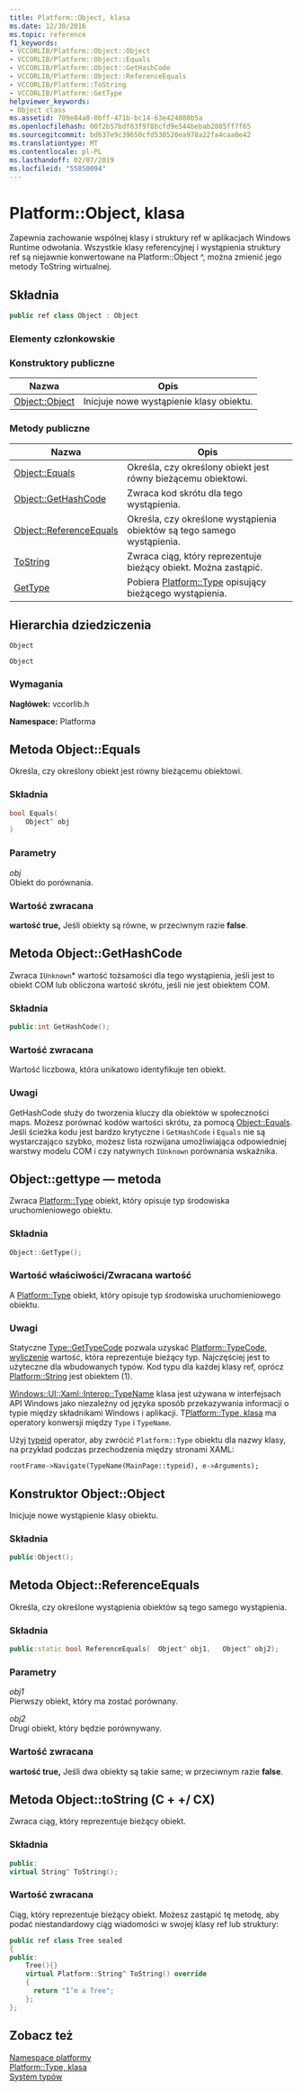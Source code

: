 ```yaml
---
title: Platform::Object, klasa
ms.date: 12/30/2016
ms.topic: reference
f1_keywords:
- VCCORLIB/Platform::Object::Object
- VCCORLIB/Platform::Object::Equals
- VCCORLIB/Platform::Object::GetHashCode
- VCCORLIB/Platform::Object::ReferenceEquals
- VCCORLIB/Platform::ToString
- VCCORLIB/Platform::GetType
helpviewer_keywords:
- Object class
ms.assetid: 709e84a8-0bff-471b-bc14-63e424080b5a
ms.openlocfilehash: 00f2b57bdf63f9f8bcfd9e544bebab2805ff7f65
ms.sourcegitcommit: bd637e9c39650cfd530520ea978a22fa4caa0e42
ms.translationtype: MT
ms.contentlocale: pl-PL
ms.lasthandoff: 02/07/2019
ms.locfileid: "55850094"
---
```

# <a name="platformobject-class"></a>Platform::Object, klasa

Zapewnia zachowanie wspólnej klasy i struktury ref w aplikacjach Windows Runtime odwołania. Wszystkie klasy referencyjnej i wystąpienia struktury ref są niejawnie konwertowane na Platform::Object ^, można zmienić jego metody ToString wirtualnej.

## <a name="syntax"></a>Składnia

```cpp
public ref class Object : Object
```

### <a name="members"></a>Elementy członkowskie

### <a name="public-constructors"></a>Konstruktory publiczne

|Nazwa|Opis|
|----------|-----------------|
|[Object::Object](#ctor)|Inicjuje nowe wystąpienie klasy obiektu.|

### <a name="public-methods"></a>Metody publiczne

|Nazwa|Opis|
|----------|-----------------|
|[Object::Equals](#equals)|Określa, czy określony obiekt jest równy bieżącemu obiektowi.|
|[Object::GetHashCode](#gethashcode)|Zwraca kod skrótu dla tego wystąpienia.|
|[Object::ReferenceEquals](#referenceequals)|Określa, czy określone wystąpienia obiektów są tego samego wystąpienia.|
|[ToString](#tostring)|Zwraca ciąg, który reprezentuje bieżący obiekt. Można zastąpić.|
|[GetType](#gettype)|Pobiera [Platform::Type](../cppcx/platform-type-class.md) opisujący bieżącego wystąpienia.|

## <a name="inheritance-hierarchy"></a>Hierarchia dziedziczenia

`Object`

`Object`

### <a name="requirements"></a>Wymagania

**Nagłówek:** vccorlib.h

**Namespace:** Platforma

## <a name="equals"></a> Metoda Object::Equals

Określa, czy określony obiekt jest równy bieżącemu obiektowi.

### <a name="syntax"></a>Składnia

```cpp
bool Equals(
    Object^ obj
)
```

### <a name="parameters"></a>Parametry

*obj*<br/>
Obiekt do porównania.

### <a name="return-value"></a>Wartość zwracana

**wartość true,** Jeśli obiekty są równe, w przeciwnym razie **false**.

## <a name="gethashcode"></a>  Metoda Object::GetHashCode

Zwraca `IUnknown`* wartość tożsamości dla tego wystąpienia, jeśli jest to obiekt COM lub obliczona wartość skrótu, jeśli nie jest obiektem COM.

### <a name="syntax"></a>Składnia

```cpp
public:int GetHashCode();
```

### <a name="return-value"></a>Wartość zwracana

Wartość liczbowa, która unikatowo identyfikuje ten obiekt.

### <a name="remarks"></a>Uwagi

GetHashCode służy do tworzenia kluczy dla obiektów w społeczności maps. Możesz porównać kodów wartości skrótu, za pomocą [Object::Equals](#equals). Jeśli ścieżka kodu jest bardzo krytyczne i `GetHashCode` i `Equals` nie są wystarczająco szybko, możesz lista rozwijana umożliwiająca odpowiedniej warstwy modelu COM i czy natywnych `IUnknown` porównania wskaźnika.

## <a name="gettype"></a>  Object::gettype — metoda

Zwraca [Platform::Type](../cppcx/platform-type-class.md) obiekt, który opisuje typ środowiska uruchomieniowego obiektu.

### <a name="syntax"></a>Składnia

```cpp
Object::GetType();
```

### <a name="property-valuereturn-value"></a>Wartość właściwości/Zwracana wartość

A [Platform::Type](../cppcx/platform-type-class.md) obiekt, który opisuje typ środowiska uruchomieniowego obiektu.

### <a name="remarks"></a>Uwagi

Statyczne [Type::GetTypeCode](../cppcx/platform-type-class.md#gettypecode) pozwala uzyskać [Platform::TypeCode, wyliczenie](../cppcx/platform-typecode-enumeration.md) wartość, która reprezentuje bieżący typ. Najczęściej jest to użyteczne dla wbudowanych typów. Kod typu dla każdej klasy ref, oprócz [Platform::String](../cppcx/platform-string-class.md) jest obiektem (1).

[Windows::UI::Xaml::Interop::TypeName](https://msdn.microsoft.com/library/windows/apps/windows.ui.xaml.interop.typename.aspx) klasa jest używana w interfejsach API Windows jako niezależny od języka sposób przekazywania informacji o typie między składnikami Windows i aplikacji. T[Platform::Type, klasa](../cppcx/platform-type-class.md) ma operatory konwersji między `Type` i `TypeName`.

Użyj [typeid](../windows/typeid-cpp-component-extensions.md) operator, aby zwrócić `Platform::Type` obiektu dla nazwy klasy, na przykład podczas przechodzenia między stronami XAML:

```
rootFrame->Navigate(TypeName(MainPage::typeid), e->Arguments);
```

## <a name="ctor"></a>  Konstruktor Object::Object

Inicjuje nowe wystąpienie klasy obiektu.

### <a name="syntax"></a>Składnia

```cpp
public:Object();
```

## <a name="referenceequals"></a>  Metoda Object::ReferenceEquals

Określa, czy określone wystąpienia obiektów są tego samego wystąpienia.

### <a name="syntax"></a>Składnia

```cpp
public:static bool ReferenceEquals(  Object^ obj1,   Object^ obj2);
```

### <a name="parameters"></a>Parametry

*obj1*<br/>
Pierwszy obiekt, który ma zostać porównany.

*obj2*<br/>
Drugi obiekt, który będzie porównywany.

### <a name="return-value"></a>Wartość zwracana

**wartość true,** Jeśli dwa obiekty są takie same; w przeciwnym razie **false**.

## <a name="tostring"></a>  Metoda Object::toString (C + +/ CX)

Zwraca ciąg, który reprezentuje bieżący obiekt.

### <a name="syntax"></a>Składnia

```cpp
public:
virtual String^ ToString();
```

### <a name="return-value"></a>Wartość zwracana

Ciąg, który reprezentuje bieżący obiekt. Możesz zastąpić tę metodę, aby podać niestandardowy ciąg wiadomości w swojej klasy ref lub struktury:

```cpp
public ref class Tree sealed
{
public:
    Tree(){}
    virtual Platform::String^ ToString() override
    {
      return "I’m a Tree";
    };
};
```

## <a name="see-also"></a>Zobacz też

[Namespace platformy](platform-namespace-c-cx.md)<br/>
[Platform::Type, klasa](platform-type-class.md)<br/>
[System typów](type-system-c-cx.md)
